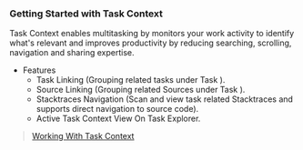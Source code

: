 ### Getting Started with Task Context ###

Task Context enables multitasking by monitors your work activity to identify what's relevant and improves productivity by reducing searching, scrolling, navigation and sharing expertise.

  * Features
    * Task Linking (Grouping related tasks under Task ).
    * Source Linking (Grouping related Sources under Task ).
    * Stacktraces Navigation (Scan and view task related Stacktraces and supports direct navigation to source code).
    * Active Task Context View On Task Explorer.


> [Working With Task Context](GS_working_with_context.md)